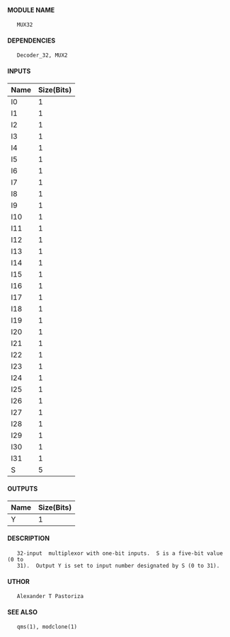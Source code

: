 #### MODULE NAME
       MUX32

#### DEPENDENCIES
       Decoder_32, MUX2

#### INPUTS
Name | Size(Bits)
------|------------
I0  |     1      
I1  |     1      
I2  |     1     
I3  |     1      
I4  |     1      
I5  |     1      
I6  |     1      
I7  |     1      
I8  |     1      
I9  |     1      
I10  |     1      
I11  |     1      
I12  |     1      
I13  |     1      
I14  |     1      
I15  |     1      
I16  |     1      
I17  |     1      
I18  |     1      
I19  |     1      
I20  |     1      
I21  |     1      
I22  |     1      
I23  |     1      
I24  |     1      
I25  |     1      
I26  |     1      
I27  |     1      
I28  |     1      
I29  |     1      
I30  |     1      
I31  |     1      
S   |     5      

#### OUTPUTS
Name | Size(Bits)
-----|------------
Y   |     1      

#### DESCRIPTION
       32-input  multiplexor with one-bit inputs.  S is a five-bit value (0 to
       31).  Output Y is set to input number designated by S (0 to 31).

#### UTHOR
       Alexander T Pastoriza

#### SEE ALSO
       qms(1), modclone(1)
